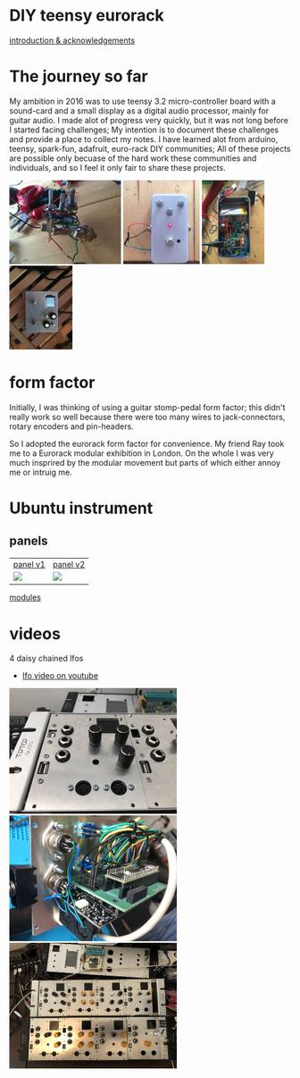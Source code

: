 # DIY teensy eurorack
[introduction & acknowledgements](introduction "intro")

# The journey so far
My ambition in 2016 was to use teensy 3.2 micro-controller board with a sound-card and a small display as a digital audio processor, mainly for guitar audio. I made alot of progress very quickly, but it was not long before I started facing challenges; My intention is to document these challenges and provide a place to collect my notes. I have learned alot from arduino, teensy, spark-fun, adafruit, euro-rack DIY communities; All of these projects are possible only becuase of the hard work these communities and individuals, and so I feel it only fair  to share these projects.

<img src="https://github.com/newdigate/newdigate.github.io/raw/master/images/photos/IMG_4344.jpg" height="150px"/> <img src="https://github.com/newdigate/newdigate.github.io/raw/master/images/photos/IMG_4350.jpg" height="150px"/> <img src="https://github.com/newdigate/newdigate.github.io/raw/master/images/photos/IMG_4354.jpg" height="150px"/> <img src="https://github.com/newdigate/newdigate.github.io/raw/master/images/photos/IMG_4437.jpg" height="150px"/>

# form factor
Initially, I was thinking of using a guitar stomp-pedal form factor; this didn't really work so well because there were too many wires to jack-connectors, rotary encoders and pin-headers.

So I adopted the eurorack form factor for convenience. My friend Ray took me to a Eurorack modular exhibition in London. On the whole I was very much insprired by the modular movement but parts of which either annoy me or intruig me. 

# Ubuntu instrument
## panels
<table> 
  <tr>
    <td>
      <a href="https://github.com/newdigate/teensy-eurorack/tree/master/hardware/ubuntu">
      panel v1
      </a>
    </td>
    
<td>
    <a href="https://github.com/newdigate/teensy-eurorack/tree/master/hardware/ubuntu-v2.0">
      panel v2
  </a>
    </td>   
  </tr>

<tr>
<td>
<img src="https://raw.githubusercontent.com/newdigate/teensy-eurorack/master/hardware/ubuntu/images/20hp-Ubuntu-instruments-number-one.PNG" width="150px"/>
    </td>
    
<td>
<img src="https://raw.githubusercontent.com/newdigate/teensy-eurorack/master/hardware/ubuntu-v2.0/panels/images/20hp-Ubuntu-instruments-number-two-2.png" width="150px"/>
    </td>   
  </tr>
</table>

[modules](modules "modules")

# videos
4 daisy chained lfos
 * [lfo video on youtube](https://youtu.be/F82L4924gZA)

<img src="https://github.com/newdigate/newdigate.github.io/raw/master/images/photos/56B12441-D3E0-4292-92FB-427B2AC559BF.jpeg" width="300px"/>

<img src="https://github.com/newdigate/newdigate.github.io/raw/master/images/photos/O0YhxdTOTvq%2Bo4O1xlkeXg.jpg" width="300px"/>

<img src="https://github.com/newdigate/newdigate.github.io/raw/master/images/photos/0986B365-2641-4A68-BD45-857024C0E73F.jpeg" width="300px"/>


